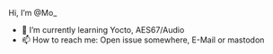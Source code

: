 Hi, I’m @Mo_

- 🌱 I’m currently learning Yocto, AES67/Audio
- 📫 How to reach me: Open issue somewhere, E-Mail or mastodon

<!---
Mo-way/Mo-way is a ✨ special ✨ repository because its `README.md` (this file) appears on your GitHub profile.
You can click the Preview link to take a look at your changes.
--->
